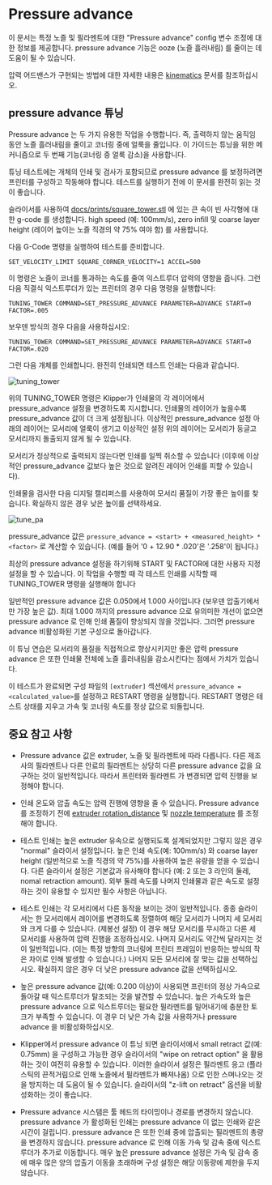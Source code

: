 # Pressure advance

이 문서는 특정 노즐 및 필라멘트에 대한 "Pressure advance" config 변수 
조정에 대한 정보를 제공합니다. pressure advance 기능은 ooze (노즐 흘러내림) 를
줄이는 데 도움이 될 수 있습니다.

압력 어드밴스가 구현되는 방법에 대한 자세한 내용은 
[kinematics](Kinematics.md) 문서를 참조하십시오.

## pressure advance 튜닝

Pressure advance 는 두 가지 유용한 작업을 수행합니다. 즉, 출력하지 않는 움직임 동안 
노즐 흘러내림을 줄이고 코너링 중에 얼룩을 줄입니다. 이 가이드는 튜닝을 위한 메커니즘으로 
두 번째 기능(코너링 중 얼룩 감소)을 사용합니다.

튜닝 테스트에는 개체의 인쇄 및 검사가 포함되므로 pressure advance 를 보정하려면 
프린터를 구성하고 작동해야 합니다. 테스트를 실행하기 전에 이 문서를 완전히 읽는 것이 좋습니다.

슬라이서를 사용하여 [docs/prints/square_tower.stl](prints/square_tower.stl)
에 있는 큰 속이 빈 사각형에 대한 g-code 를 생성합니다. high speed (예: 100mm/s), 
zero infill 및 coarse layer height (레이어 높이는 노즐 직경의 약 75% 여야 함) 를 
사용합니다.

다음 G-Code 명령을 실행하여 테스트를 준비합니다.
```
SET_VELOCITY_LIMIT SQUARE_CORNER_VELOCITY=1 ACCEL=500
```
이 명령은 노즐이 코너를 통과하는 속도를 줄여 익스트루더 압력의 영향을 줍니다.
그런 다음 직결식 익스트루더가 있는 프린터의 경우 다음 명령을 실행합니다:
```
TUNING_TOWER COMMAND=SET_PRESSURE_ADVANCE PARAMETER=ADVANCE START=0 FACTOR=.005
```
보우덴 방식의 경우 다음을 사용하십시오:
```
TUNING_TOWER COMMAND=SET_PRESSURE_ADVANCE PARAMETER=ADVANCE START=0 FACTOR=.020
```
그런 다음 개체를 인쇄합니다. 완전히 인쇄되면 테스트 인쇄는 다음과 같습니다.

![tuning_tower](img/tuning_tower.jpg)

위의 TUNING_TOWER 명령은 Klipper가 인쇄물의 각 레이어에서 pressure_advance 
설정을 변경하도록 지시합니다. 인쇄물의 레이어가 높을수록 pressure_advance 값이 더 크게 
설정됩니다. 이상적인 pressure_advance 설정 아래의 레이어는 모서리에 얼룩이 생기고 
이상적인 설정 위의 레이어는 모서리가 둥글고 모서리까지 돌출되지 않게 될 수 있습니다.

모서리가 정상적으로 출력되지 않는다면 인쇄를 일찍 취소할 수 있습니다 
(이후에 이상적인 pressure_advance 값보다 높은 것으로 알려진 레이어 인쇄를 피할 수 있습니다).

인쇄물을 검사한 다음 디지털 캘리퍼스를 사용하여 모서리 품질이 가장 좋은 높이를 찾습니다.
확실하지 않은 경우 낮은 높이를 선택하세요.

![tune_pa](img/tune_pa.jpg)

pressure_advance 값은 `pressure_advance = <start> + <measured_height> * <factor>` 
로 계산할 수 있습니다. (예를 들어 '0 + 12.90 * .020'은 '.258'이 됩니다.)

최상의 pressure advance 설정을 하기위해 START 및 FACTOR에 대한 사용자 지정 설정을 할 수 있습니다.
이 작업을 수행할 때 각 테스트 인쇄를 시작할 때 TUNING_TOWER 명령을 실행해야 합니다

일반적인 pressure advance 값은 0.050에서 1.000 사이입니다 (보우덴 압출기에서만 가장 높은 값).
최대 1.000 까지의 pressure advance 으로 유의미한 개선이 없으면 pressure advance 로 
인해 인쇄 품질이 향상되지 않을 것입니다. 그러면 pressure advance 비활성화된 기본 구성으로 돌아갑니다.

이 튜닝 연습은 모서리의 품질을 직접적으로 향상시키지만 좋은 압력 pressure advance 은 또한 인쇄물 
전체에 노즐 흘러내림을 감소시킨다는 점에서 가치가 있습니다.

이 테스트가 완료되면 구성 파일의 `[extruder]` 섹션에서 
`pressure_advance = <calculated_value>`를 설정하고 RESTART 명령을 실행합니다.
RESTART 명령은 테스트 상태를 지우고 가속 및 코너링 속도를 정상 값으로 되돌립니다.

## 중요 참고 사항

* Pressure advance 값은 extruder, 노즐 및 필라멘트에 따라 다릅니다. 
  다른 제조사의 필라멘트나 다른 안료의 필라멘트는 상당히 다른 
  pressure advance 값을 요구하는 것이 일반적입니다.
  따라서 프린터와 필라멘트 가 변경되면 압력 진행을 보정해야 합니다.

* 인쇄 온도와 압출 속도는 압력 진행에 영향을 줄 수 있습니다.
  Pressure advance 를 조정하기 전에 
  [extruder rotation_distance](Rotation_Distance.md#calibrating-rotation_distance-on-extruders) 및 
  [nozzle temperature](http://reprap.org/wiki/Triffid_Hunter%27s_Calibration_Guide#Nozzle_Temperature) 를 
  조정해야 합니다.

* 테스트 인쇄는 높은 extruder 유속으로 실행되도록 설계되었지만 그렇지 않은 
  경우 "normal" 슬라이서 설정입니다. 높은 인쇄 속도(예: 100mm/s) 와 
  coarse layer height (일반적으로 노즐 직경의 약 75%)를 사용하여 
  높은 유량을 얻을 수 있습니다. 다른 슬라이서 설정은 기본값과 유사해야 합니다 
  (예: 2 또는 3 라인의 둘레, nomal retraction amount). 
  외부 둘레 속도를 나머지 인쇄물과 같은 속도로 설정하는 것이 유용할 수 있지만 필수 사항은 아닙니다.

* 테스트 인쇄는 각 모서리에서 다른 동작을 보이는 것이 일반적입니다.
  종종 슬라이서는 한 모서리에서 레이어를 변경하도록 정렬하여 해당 모서리가 
  나머지 세 모서리와 크게 다를 수 있습니다. (제봉선 설정)
  이 경우 해당 모서리를 무시하고 다른 세 모서리를 사용하여 압력 진행을 조정하십시오.
  나머지 모서리도 약간씩 달라지는 것이 일반적입니다. (이는 특정 방향의 코너링에 프린터 
  프레임이 반응하는 방식의 작은 차이로 인해 발생할 수 있습니다.)
  나머지 모든 모서리에 잘 맞는 값을 선택하십시오.
  확실하지 않은 경우 더 낮은 pressure advance 값을 선택하십시오.

* 높은 pressure advance 값(예: 0.200 이상)이 사용되면 프린터의 정상 가속으로 
  돌아갈 때 익스트루더가 탈조되는 것을 발견할 수 있습니다. 높은 가속도와 높은 pressure 
  advance 으로 익스트루더는 필요한 필라멘트를 밀어내기에 충분한 토크가 부족할 수 있습니다.
  이 경우 더 낮은 가속 값을 사용하거나 pressure advance 을 비활성화하십시오.

* Klipper에서 pressure advance 이 튜닝 되면 슬라이서에서 
  small retract 값(예: 0.75mm) 을 구성하고 가능한 경우 슬라이서의 
  "wipe on retract option" 을 활용하는 것이 여전히 유용할 수 있습니다.
  이러한 슬라이서 설정은 필라멘트 응고 (플라스틱의 끈적거림으로 인해 노즐에서 
  필라멘트가 빠져나옴) 으로 인한 스며나오는 것을 방지하는 데 도움이 될 수 있습니다. 
  슬라이서의 "z-lift on retract" 옵션을 비활성화하는 것이 좋습니다.

* Pressure advance 시스템은 툴 헤드의 타이밍이나 경로를 변경하지 않습니다.
  pressure advance 가 활성화된 인쇄는 pressure advance 이 없는 인쇄와 같은 시간이 걸립니다.
  pressure advance 은 또한 인쇄 중에 압출되는 필라멘트의 총량을 변경하지 않습니다.
  pressure advance 로 인해 이동 가속 및 감속 중에 익스트루더가 추가로 이동합니다.
  매우 높은 pressure advance 설정은 가속 및 감속 중에 매우 많은 양의 압출기 이동을 초래하며
  구성 설정은 해당 이동량에 제한을 두지 않습니다.
